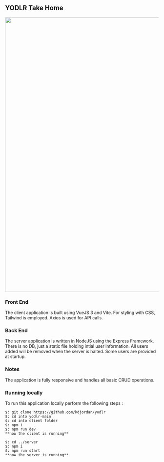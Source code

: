 ## YODLR Take Home
<img src="./yodlr.gif" width="900px">

### Front End
The client application is built using VueJS 3 and Vite. For styling with CSS, Tailwind is employed. Axios is used for API calls.  

### Back End
The server application is written in NodeJS using the Express Framework. There is no DB, just a static file holding intial user information. All users added will be removed when the server is halted. Some users are provided at startup.

### Notes
The application is fully responsive and handles all basic CRUD operations.

### Running locally
To run this application locally perform the following steps :
```
$: git clone https://github.com/kdjordan/yodlr
$: cd into yodlr-main
$: cd into client folder
$: npm i
$: npm run dev
**now the client is running**

$: cd ../server
$: npm i 
$: npm run start
**now the server is running**
```